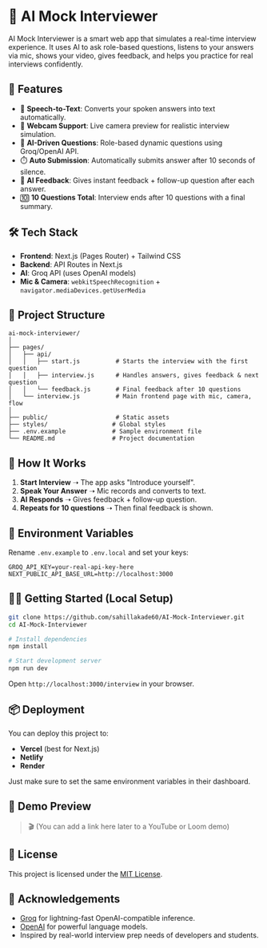 # 🤖 AI Mock Interviewer

AI Mock Interviewer is a smart web app that simulates a real-time interview experience. It uses AI to ask role-based questions, listens to your answers via mic, shows your video, gives feedback, and helps you practice for real interviews confidently.

## 🚀 Features

- 🎤 **Speech-to-Text**: Converts your spoken answers into text automatically.
- 🎥 **Webcam Support**: Live camera preview for realistic interview simulation.
- 🧠 **AI-Driven Questions**: Role-based dynamic questions using Groq/OpenAI API.
- ⏱️ **Auto Submission**: Automatically submits answer after 10 seconds of silence.
- 📝 **AI Feedback**: Gives instant feedback + follow-up question after each answer.
- 🔟 **10 Questions Total**: Interview ends after 10 questions with a final summary.

## 🛠️ Tech Stack

- **Frontend**: Next.js (Pages Router) + Tailwind CSS
- **Backend**: API Routes in Next.js
- **AI**: Groq API (uses OpenAI models)
- **Mic & Camera**: `webkitSpeechRecognition` + `navigator.mediaDevices.getUserMedia`

## 📁 Project Structure

```
ai-mock-interviewer/
│
├── pages/
│   ├── api/
│   │   ├── start.js          # Starts the interview with the first question
│   │   ├── interview.js      # Handles answers, gives feedback & next question
│   │   └── feedback.js       # Final feedback after 10 questions
│   └── interview.js          # Main frontend page with mic, camera, flow
│
├── public/                   # Static assets
├── styles/                  # Global styles
├── .env.example             # Sample environment file
└── README.md                # Project documentation
```

## 🧪 How It Works

1. **Start Interview** ➝ The app asks "Introduce yourself".
2. **Speak Your Answer** ➝ Mic records and converts to text.
3. **AI Responds** ➝ Gives feedback + follow-up question.
4. **Repeats for 10 questions** ➝ Then final feedback is shown.

## 🔐 Environment Variables

Rename `.env.example` to `.env.local` and set your keys:

```
GROQ_API_KEY=your-real-api-key-here
NEXT_PUBLIC_API_BASE_URL=http://localhost:3000
```

## 🧑‍💻 Getting Started (Local Setup)

```bash
git clone https://github.com/sahillakade60/AI-Mock-Interviewer.git
cd AI-Mock-Interviewer

# Install dependencies
npm install

# Start development server
npm run dev
```

Open `http://localhost:3000/interview` in your browser.

## 📦 Deployment

You can deploy this project to:

- **Vercel** (best for Next.js)
- **Netlify**
- **Render**

Just make sure to set the same environment variables in their dashboard.

## 📸 Demo Preview

> 🎬 (You can add a link here later to a YouTube or Loom demo)

## 📄 License

This project is licensed under the [MIT License](LICENSE).

## 🙌 Acknowledgements

- [Groq](https://console.groq.com/) for lightning-fast OpenAI-compatible inference.
- [OpenAI](https://platform.openai.com/) for powerful language models.
- Inspired by real-world interview prep needs of developers and students.
